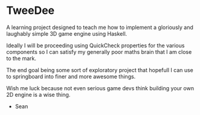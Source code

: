 TweeDee
=======

A learning project designed to teach me how to implement a gloriously and laughably simple 3D game engine using Haskell.

Ideally I will be proceeding using QuickCheck properties for the various components so I can satisfy my generally poor maths brain that I am close to the mark.

The end goal being some sort of exploratory project that hopefull I can use to springboard into finer and more awesome things.

Wish me luck because not even serious game devs think building your own 2D engine is a wise thing. 

- Sean
